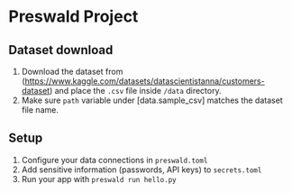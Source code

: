 # Preswald Project

## Dataset download
1. Download the dataset from (https://www.kaggle.com/datasets/datascientistanna/customers-dataset) and place the `.csv` file inside `/data` directory.
2. Make sure `path` variable under [data.sample_csv] matches the dataset file name.

## Setup
1. Configure your data connections in `preswald.toml`
2. Add sensitive information (passwords, API keys) to `secrets.toml`
3. Run your app with `preswald run hello.py`
